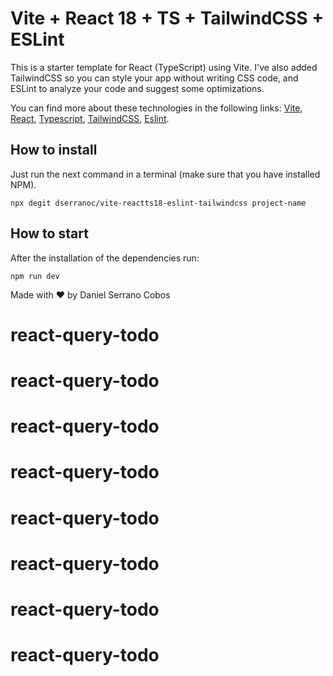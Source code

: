 # Vite + React 18 + TS + TailwindCSS + ESLint

This is a starter template for React (TypeScript) using Vite. I've also added TailwindCSS so you can style your app without writing CSS code, and ESLint to analyze your code and suggest some optimizations.

You can find more about these technologies in the following links: [Vite](https://vitejs.dev/), [React](https://reactjs.org/), [Typescript](https://www.typescriptlang.org/), [TailwindCSS](https://tailwindcss.com/), [Eslint](https://eslint.org/).

## How to install

Just run the next command in a terminal (make sure that you have installed NPM).

```
npx degit dserranoc/vite-reactts18-eslint-tailwindcss project-name
```

## How to start

After the installation of the dependencies run:

```
npm run dev
```

Made with ❤️ by Daniel Serrano Cobos
# react-query-todo
# react-query-todo
# react-query-todo
# react-query-todo
# react-query-todo
# react-query-todo
# react-query-todo
# react-query-todo
